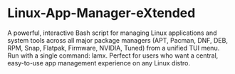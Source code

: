 # Linux-App-Manager-eXtended
A powerful, interactive Bash script for managing Linux applications and system tools across all major package managers (APT, Pacman, DNF, DEB, RPM, Snap, Flatpak, Firmware, NVIDIA, Tuned) from a unified TUI menu. Run with a single command: lamx. Perfect for users who want a central, easy-to-use app management experience on any Linux distro.
